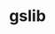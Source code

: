 ---
title: "gslib"
layout: cache
categories: [package, develop-2023-05-18]
meta: {"versions": ["1.0.7"], "compilers": ["gcc@=12.3.0"], "oss": ["amzn2"], "platforms": ["linux"], "targets": ["neoverse_n1"], "stacks": ["aws-pcluster-neoverse_n1", "aws-pcluster-neoverse_v1", "root"], "num_specs": 1, "num_specs_by_stack": {"root": 1, "aws-pcluster-neoverse_n1": 1, "aws-pcluster-neoverse_v1": 1}}
spec_details: [{"hash": "cchygnkp7rgiswymftgblcsnouybotya", "compiler": "gcc@=12.3.0", "versions": ["1.0.7"], "os": "amzn2", "platform": "linux", "target": "neoverse_n1", "variants": ["~blas", "build_system=generic", "+mpi", "+mpiio"], "stacks": ["root", "aws-pcluster-neoverse_n1", "aws-pcluster-neoverse_v1"], "size": "-", "tarball": "https://binaries.spack.io/develop-2023-05-18/build_cache/linux-amzn2-neoverse_n1/gcc-12.3.0/gslib-1.0.7/linux-amzn2-neoverse_n1-gcc-12.3.0-gslib-1.0.7-cchygnkp7rgiswymftgblcsnouybotya.spack"}]
---